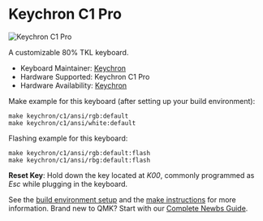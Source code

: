 # Keychron C1 Pro

![Keychron C1 Pro](https://i.imgur.com/Svdm4lph.jpg)

A customizable 80% TKL keyboard.

* Keyboard Maintainer: [Keychron](https://github.com/keychron)
* Hardware Supported: Keychron C1 Pro
* Hardware Availability: [Keychron](https://www.keychron.com)

Make example for this keyboard (after setting up your build environment):

    make keychron/c1/ansi/rgb:default
    make keychron/c1/ansi/white:default

Flashing example for this keyboard:

    make keychron/c1/ansi/rgb:default:flash
    make keychron/c1/ansi/rbg:default:flash

**Reset Key**: Hold down the key located at *K00*, commonly programmed as *Esc* while plugging in the keyboard.

See the [build environment setup](https://docs.qmk.fm/#/getting_started_build_tools) and the [make instructions](https://docs.qmk.fm/#/getting_started_make_guide) for more information. Brand new to QMK? Start with our [Complete Newbs Guide](https://docs.qmk.fm/#/newbs).
